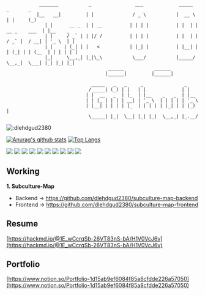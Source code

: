 ```
            _______           _                ___             _____                   _       _   
           |__   __|         | |              / _ \           |  __ \                 | |     (_)
              | |      __ _  | | __          | | | |          | |  | |   __ _    ___  | |__    _ 
              | |     / _` | | |/ /          | | | |          | |  | |  / _` |  / __| | '_ \  | |
              | |    | (_| | |   <           | |_| |          | |__| | | (_| | | (__  | | | | | |
              |_|     \__,_| |_|\_\           \___/           |_____/   \__,_|  \___| |_| |_| |_|
                                     ______           ______                                     
                                    |______|         |______|                  

                               _____   _   _     _               _     
                              / ____| (_) | |   | |             | |    
                             | |  __   _  | |_  | |__    _   _  | |__  
                             | | |_ | | | | __| | '_ \  | | | | | '_ \ 
                             | |__| | | | | |_  | | | | | |_| | | |_) |
                              \_____| |_|  \__| |_| |_|  \__,_| |_.__/  
```
![:dlehdgud2380](https://count.getloli.com/get/@:dlehdgud2380)

[![Anurag's github stats](https://github-readme-stats.vercel.app/api?username=dlehdgud2380&hide_rank=True)](https://github.com/anuraghazra/github-readme-stats) [![Top Langs](https://github-readme-stats.vercel.app/api/top-langs/?username=dlehdgud2380&layout=compact)](https://github.com/anuraghazra/github-readme-stats)


<img src="https://img.shields.io/badge/Python-3776AB?style=flat&logo=python&logoColor=white"/>  <img src="https://img.shields.io/badge/Javascript-F7DF1E?style=flat&logo=javascript&logoColor=white"/> <img src="https://img.shields.io/badge/HTML5-E34F26?style=flat&logo=HTML5&logoColor=white"/>
<img src="https://img.shields.io/badge/SQLite-003B57?style=flat&logo=SQLite&logoColor=white"/> <img src="https://img.shields.io/badge/MySQL-003B57?style=flat&logo=MySQL&logoColor=white"/>
<img src="https://img.shields.io/badge/Django-092E20?style=flat&logo=Django&logoColor=white"/> <img src="https://img.shields.io/badge/Flask-000000?style=flat&logo=Flask&logoColor=white"/> <img src="https://img.shields.io/badge/Bootstrap-7952B3?style=flat&logo=Bootstrap&logoColor=white"/>
<img src="https://img.shields.io/badge/Docker-2496ED?style=flat&logo=Docker&logoColor=white"/> <img src="https://img.shields.io/badge/Linux-FCC624?style=flat&logo=Linux&logoColor=white"/> 

## Working
**1. Subculture-Map**
* Backend -> https://github.com/dlehdgud2380/subculture-map-backend
* Frontend -> https://github.com/dlehdgud2380/subculture-map-frontend

## Resume
[https://hackmd.io/@1E_wCcrqSb-26VT83nS-bA/H1V0VcJ6v](https://hackmd.io/@1E_wCcrqSb-26VT83nS-bA/H1V0VcJ6v)

## Portfolio
[https://www.notion.so/Portfolio-1d15ab9ef6084f85a8cfdde226a57050](https://www.notion.so/Portfolio-1d15ab9ef6084f85a8cfdde226a57050)
